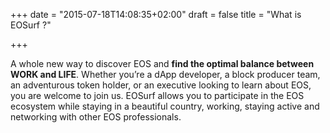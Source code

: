 +++
date = "2015-07-18T14:08:35+02:00"
draft = false
title = "What is EOSurf ?"

+++

A whole new way to discover EOS and **find the optimal balance between WORK and LIFE**. Whether you’re a dApp developer, a block producer team, an adventurous token holder, or an executive looking to learn about EOS, you are welcome to join us. EOSurf allows you to participate in the EOS ecosystem while staying in a beautiful country, working, staying active and networking with other EOS professionals. 


